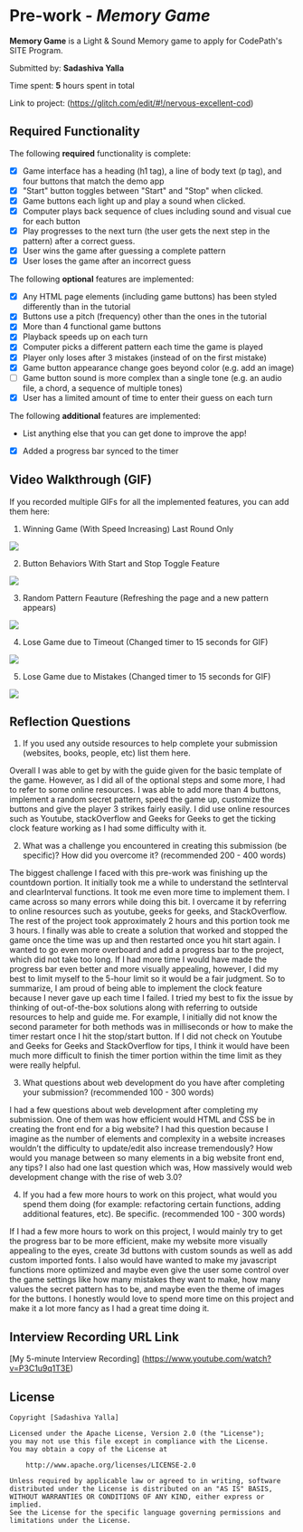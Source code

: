 # Pre-work - *Memory Game*

**Memory Game** is a Light & Sound Memory game to apply for CodePath's SITE Program. 

Submitted by: **Sadashiva Yalla**

Time spent: **5** hours spent in total

Link to project: (https://glitch.com/edit/#!/nervous-excellent-cod)

## Required Functionality

The following **required** functionality is complete:

* [x] Game interface has a heading (h1 tag), a line of body text (p tag), and four buttons that match the demo app
* [x] "Start" button toggles between "Start" and "Stop" when clicked. 
* [x] Game buttons each light up and play a sound when clicked. 
* [x] Computer plays back sequence of clues including sound and visual cue for each button
* [x] Play progresses to the next turn (the user gets the next step in the pattern) after a correct guess. 
* [x] User wins the game after guessing a complete pattern
* [x] User loses the game after an incorrect guess

The following **optional** features are implemented:

* [x] Any HTML page elements (including game buttons) has been styled differently than in the tutorial
* [x] Buttons use a pitch (frequency) other than the ones in the tutorial
* [x] More than 4 functional game buttons
* [x] Playback speeds up on each turn
* [x] Computer picks a different pattern each time the game is played
* [x] Player only loses after 3 mistakes (instead of on the first mistake)
* [x] Game button appearance change goes beyond color (e.g. add an image)
* [ ] Game button sound is more complex than a single tone (e.g. an audio file, a chord, a sequence of multiple tones)
* [x] User has a limited amount of time to enter their guess on each turn

The following **additional** features are implemented:

- List anything else that you can get done to improve the app!
- [x] Added a progress bar synced to the timer

## Video Walkthrough (GIF)

If you recorded multiple GIFs for all the implemented features, you can add them here:

1. Winning Game (With Speed Increasing) Last Round Only

![](https://media.giphy.com/media/G2LcndVSHRwXgTIzNY/giphy.gif)

2. Button Behaviors With Start and Stop Toggle Feature

![](https://media.giphy.com/media/q8oenCQJNoYTaIt4W3/giphy.gif)


3. Random Pattern Feauture (Refreshing the page and a new pattern appears)

![](https://media.giphy.com/media/D299eHyl1kTs12cpsH/giphy.gif)

4. Lose Game due to Timeout (Changed timer to 15 seconds for GIF)

![](https://media.giphy.com/media/JHm8g36WrjpKaeSoR7/giphy.gif)

5. Lose Game due to Mistakes (Changed timer to 15 seconds for GIF)

![](https://media.giphy.com/media/KsTSxZFfDtrkeRPCHx/giphy.gif)



## Reflection Questions
1. If you used any outside resources to help complete your submission (websites, books, people, etc) list them here. 

Overall I was able to get by with the guide given for the basic template of the game. However, as I did all of the optional steps and some more, I had to refer to some online resources. I was able to add more than 4 buttons, implement a random secret pattern, speed the game up, customize the buttons and give the player 3 strikes fairly easily. I did use online  resources such as Youtube, stackOverflow and Geeks for Geeks to get the ticking clock feature working as I had some difficulty with it. 

2. What was a challenge you encountered in creating this submission (be specific)? How did you overcome it? (recommended 200 - 400 words) 

The biggest challenge I faced with this pre-work was finishing up the countdown portion. It initially took me a while to understand the setInterval and clearInterval functions. It took me even more time to implement them. I came across so many errors while doing this bit. I overcame it by referring to online resources such as youtube, geeks for geeks, and StackOverflow. The rest of the project took approximately 2 hours and this portion took me 3 hours. I finally was able to create a solution that worked and stopped the game once the time was up and then restarted once you hit start again. I wanted to go even more overboard and add a progress bar to the project, which did not take too long.  If I had more time I would have made the progress bar even better and more visually appealing, however, I did my best to limit myself to the 5-hour limit so it would be a fair judgment. 
So to summarize, I am proud of being able to implement the clock feature because I never gave up each time I failed. I tried my best to fix the issue by thinking of out-of-the-box solutions along with referring to outside resources to help and guide me. For example, I initially did not know the second parameter for both methods was in milliseconds or how to make the timer restart once I hit the stop/start button. If I did not check on Youtube and Geeks for Geeks and StackOverflow for tips, I think it would have been much more difficult to finish the timer portion within the time limit as they were really helpful.

3. What questions about web development do you have after completing your submission? (recommended 100 - 300 words) 

I had a few questions about web development after completing my submission. One of them was how efficient would HTML and CSS be in creating the front end for a big website? I had this question because I imagine as the number of elements and complexity in a website increases wouldn’t the difficulty to update/edit also increase tremendously? How would you manage between so many elements in a big website front end, any tips? I also had one last question which was, How massively would web development change with the rise of web 3.0?


4. If you had a few more hours to work on this project, what would you spend them doing (for example: refactoring certain functions, adding additional features, etc). Be specific. (recommended 100 - 300 words) 

If I had a few more hours to work on this project, I would mainly try to get the progress bar to be more efficient, make my website more visually appealing to the eyes, create 3d buttons with custom sounds as well as add custom imported fonts. I also would have wanted to make my javascript functions more optimized and maybe even give the user some control over the game settings like how many mistakes they want to make, how many values the secret pattern has to be, and maybe even the theme of images for the buttons. I honestly would love to spend more time on this project and make it a lot more fancy as I had a great time doing it.




## Interview Recording URL Link

[My 5-minute Interview Recording]
(https://www.youtube.com/watch?v=P3C1u9q1T3E)


## License

    Copyright [Sadashiva Yalla]

    Licensed under the Apache License, Version 2.0 (the "License");
    you may not use this file except in compliance with the License.
    You may obtain a copy of the License at

        http://www.apache.org/licenses/LICENSE-2.0

    Unless required by applicable law or agreed to in writing, software
    distributed under the License is distributed on an "AS IS" BASIS,
    WITHOUT WARRANTIES OR CONDITIONS OF ANY KIND, either express or implied.
    See the License for the specific language governing permissions and
    limitations under the License.
